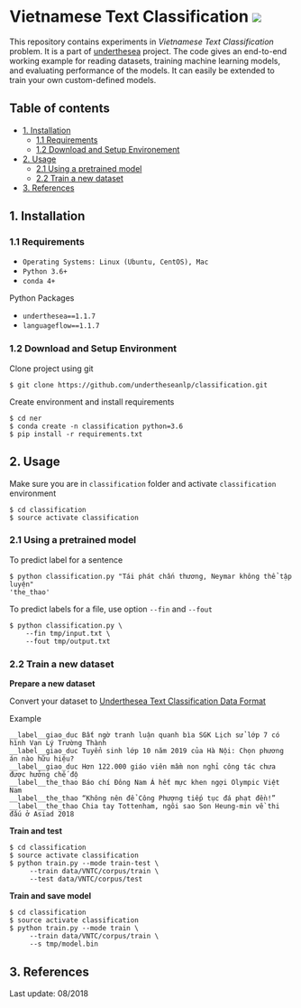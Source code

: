 # Vietnamese Text Classification ![](https://img.shields.io/badge/F1-86.7%25-red.svg)

This repository contains experiments in *Vietnamese Text Classification* problem. It is a part of [underthesea](https://github.com/magizbox/underthesea) project.  The code gives an end-to-end working example for reading datasets, training machine learning models, and evaluating performance of the models. It can easily be extended to train your own custom-defined models.

## Table of contents

* [1. Installation](#1-installation)
  * [1.1 Requirements](#11-requirements)
  * [1.2 Download and Setup Environement](#12-download-and-setup-environment)
* [2. Usage](#2-usage)
  * [2.1 Using a pretrained model](#21-using-a-pretrained-model)
  * [2.2 Train a new dataset](#22-train-a-new-dataset)
* [3. References](#3-references)

## 1. Installation

### 1.1 Requirements

* `Operating Systems: Linux (Ubuntu, CentOS), Mac`
* `Python 3.6+`
* `conda 4+`

Python Packages

* `underthesea==1.1.7`
* `languageflow==1.1.7`

### 1.2 Download and Setup Environment

Clone project using git

```
$ git clone https://github.com/undertheseanlp/classification.git
```

Create environment and install requirements

```
$ cd ner
$ conda create -n classification python=3.6
$ pip install -r requirements.txt
```

## 2. Usage

Make sure you are in `classification` folder and activate `classification` environment

```
$ cd classification
$ source activate classification
```

### 2.1 Using a pretrained model


To predict label for a sentence

```
$ python classification.py "Tái phát chấn thương, Neymar không thể tập luyện"
'the_thao'
```

To predict labels for a file, use option `--fin` and `--fout`

```
$ python classification.py \
    --fin tmp/input.txt \
    --fout tmp/output.txt
```

### 2.2 Train a new dataset

**Prepare a new dataset**

Convert your dataset to [Underthesea Text Classification Data Format](https://github.com/undertheseanlp/classification/blob/master/data_format.md)

Example

```
__label__giao_duc Bất ngờ tranh luận quanh bìa SGK Lịch sử lớp 7 có hình Vạn Lý Trường Thành
__label__giao_duc Tuyển sinh lớp 10 năm 2019 của Hà Nội: Chọn phương án nào hữu hiệu?
__label__giao_duc Hơn 122.000 giáo viên mầm non nghỉ công tác chưa được hưởng chế độ
__label__the_thao Báo chí Đông Nam Á hết mực khen ngợi Olympic Việt Nam
__label__the_thao “Không nên để Công Phượng tiếp tục đá phạt đền!”
__label__the_thao Chia tay Tottenham, ngôi sao Son Heung-min về thi đấu ở Asiad 2018
```

**Train and test**

```
$ cd classification
$ source activate classification
$ python train.py --mode train-test \
     --train data/VNTC/corpus/train \
     --test data/VNTC/corpus/test
```

**Train and save model**

```
$ cd classification
$ source activate classification
$ python train.py --mode train \
     --train data/VNTC/corpus/train \
     --s tmp/model.bin 
```

## 3. References

Last update: 08/2018